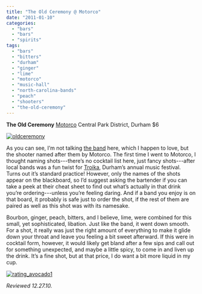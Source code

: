 ```yaml
---
title: "The Old Ceremony @ Motorco"
date: "2011-01-10"
categories: 
  - "bars"
  - "bars"
  - "spirits"
tags: 
  - "bars"
  - "bitters"
  - "durham"
  - "ginger"
  - "lime"
  - "motorco"
  - "music-hall"
  - "north-carolina-bands"
  - "peach"
  - "shooters"
  - "the-old-ceremony"
---
```


**The Old Ceremony** [Motorco](../../../../../?p=1785) Central Park District, Durham $6

[![](http://s3.amazonaws.com/thegourmez-wpmedia/2011/01/oldceremony.jpg "oldceremony")](http://s3.amazonaws.com/thegourmez-wpmedia/2011/01/oldceremony.jpg)

As you can see, I’m not talking [the band](http://theoldceremony.com/) here, which I happen to love, but the shooter named after them by Motorco. The first time I went to Motorco, I thought naming shots---there’s no cocktail list here, just fancy shots---after local bands was a fun twist for [Troika](http://troikamusicfestival.org/), Durham’s annual music festival. Turns out it’s standard practice! However, only the names of the shots appear on the blackboard, so I’d suggest asking the bartender if you can take a peek at their cheat sheet to find out what’s actually in that drink you’re ordering---unless you’re feeling daring. And if a band you enjoy is on that board, it probably is safe just to order the shot, if the rest of them are paired as well as this shot was with its namesake.

Bourbon, ginger, peach, bitters, and I believe, lime, were combined for this small, yet sophisticated, libation. Just like the band, it went down smooth. For a shot, it really was just the right amount of everything to make it glide down your throat and leave you feeling a bit sweet afterward. If this were in cocktail form, however, it would likely get bland after a few sips and call out for something unexpected, and maybe a little spicy, to come in and liven up the drink. It’s a fine shot, but at that price, I do want a bit more liquid in my cup.

[![](http://s3.amazonaws.com/thegourmez-wpmedia/2009/02/rating_avocado1.gif "rating_avocado1")](http://s3.amazonaws.com/thegourmez-wpmedia/2009/02/rating_avocado1.gif)

_Reviewed 12.27.10._

